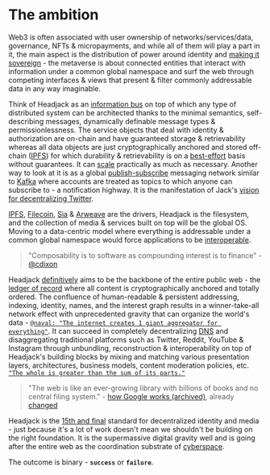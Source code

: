 # The ambition

Web3 is often associated with user ownership of networks/services/data, governance, NFTs & micropayments, and while all of them will play a part in it, the main aspect is the distribution of power around identity and [making it sovereign](https://twitter.com/balajis/status/1162401646258749441) - the metaverse is about connected entities that interact with information under a common global namespace and surf the web through competing interfaces & views that present & filter commonly addressable data in any way imaginable.

<!-- 

TODO: take this metaverse thing out of here and into the other page

It is an informational gravity well with a strong network effect that would suck all data to be cryptographically anchored to it

Headjack has an ecosystem effect - a product network effect, and identity is at the core of it. Case Study: Dropbox vs. Google Drive
https://blog.niraj.io/the-ecosystem-effect

-->

Think of Headjack as an [information bus](https://www.cs.cornell.edu/courses/cs614/2003sp/papers/OPS93.pdf) on top of which any type of distributed system can be architected thanks to the minimal semantics, self-describing messages, dynamically definable message types & permissionlessness. The service objects that deal with identity & authorization are on-chain and have guaranteed storage & retrievability whereas all data objects are just cryptographically anchored and stored off-chain ([IPFS](https://en.wikipedia.org/wiki/InterPlanetary_File_System)) for which durability & retrievability is on a [best-effort](https://en.wikipedia.org/wiki/Best-effort_delivery) basis without guarantees. It can [scale](numbers.md) practically as much as necessary. Another way to look at it is as a global [publish-subscribe](https://en.wikipedia.org/wiki/Publish%E2%80%93subscribe_pattern) messaging network similar to [Kafka](https://kafka.apache.org/intro) where accounts are treated as topics to which anyone can subscribe to - a notification highway. It is the manifestation of Jack's [vision for decentralizing Twitter](https://twitter.com/jack/status/1204766078468911106).

<!-- TODO: browser in the driver/filesystem/OS analogy? -->

[IPFS](https://en.wikipedia.org/wiki/InterPlanetary_File_System), [Filecoin](https://en.wikipedia.org/wiki/Filecoin), [Sia](https://sia.tech/) & [Arweave](https://arwiki.wiki/) are the drivers, Headjack is the filesystem, and the collection of media & services built on top will be the global OS. Moving to a data-centric model where everything is addressable under a common global namespace would force applications to be [interoperable](https://balajis.com/yes-you-may-need-a-blockchain/).

> "Composability is to software as compounding interest is to finance" - [@cdixon](https://twitter.com/cdixon/status/1451703067213066244)

Headjack [definitively](https://boxkitemachine.net/posts/zero-to-one-peter-thiel-definite-vs-indefinite-thinking/) aims to be the backbone of the entire public web - the [ledger of record](https://twitter.com/balajis/status/1459140902144729088) where all content is cryptographically anchored and totally ordered. The confluence of human-readable & persistent addressing, indexing, identity, names, and the interest graph results in a winner-take-all network effect with unprecedented gravity that can organize the world's data - [`@naval: "The internet creates 1 giant aggregator for everything"`](https://youtu.be/3qHkcs3kG44?t=3527). It can succeed in completely decentralizing [DNS](https://en.wikipedia.org/wiki/Domain_Name_System) and disaggregating traditional platforms such as Twitter, Reddit, YouTube & Instagram through unbundling, reconstruction & interoperability on top of Headjack's building blocks by mixing and matching various presentation layers, architectures, business models, content moderation policies, etc. [`"The whole is greater than the sum of its parts."`](https://www.goodreads.com/quotes/20103-the-whole-is-greater-than-the-sum-of-its-parts)

> "The web is like an ever-growing library with billions of books and no central filing system." - [how Google works (archived)](https://perma.cc/9HE2-VZF9), already [changed](https://www.google.com/search/howsearchworks/how-search-works/organizing-information/)

Headjack is the [15th and final](https://xkcd.com/927/) standard for decentralized identity and media - just because it's a lot of work doesn't mean we shouldn't be building on the right foundation. It is the supermassive digital gravity well and is going after the entire web as the coordination substrate of [cyberspace](https://www.eff.org/cyberspace-independence).

The outcome is binary - **`success`** or **`failure`**.


<!-- The end of information & network effect silos -->
